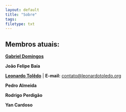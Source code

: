```yaml
---
layout: default
title: "Sobre"
tags:
filetype: txt
---
```


## Membros atuais:

**[Gabriel Domingos](https://gabrielrdomingos.github.io/ "I'm Gabriel.")**

**João Felipe Baía**

**[Leonardo Tolêdo](http://leonardotoledo.org/ "I'm Leonardo")** | **E-mail:** [contato@leonardotoledo.org](mailto:contato@leonardotoledo.org "Leonardo's E-mail")

**Pedro Almeida**

**Rodrigo Perdigão**

**Yan Cardoso**

